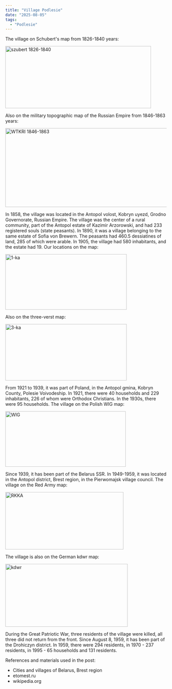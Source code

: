 ```yaml
---
title: "Village Podlesie"
date: "2025-08-05"
tags: 
  - "Podlesie"
---
```


The village on Schubert's map from 1826-1840 years:

<img width="455" height="194" alt="szubert 1826-1840" src="https://github.com/user-attachments/assets/bd5d24f1-46bd-4f47-8eb5-0e3a5d98abb3" />

Also on the military topographic map of the Russian Empire from 1846-1863 years:

<img width="563" height="246" alt="WTKRI 1846-1863" src="https://github.com/user-attachments/assets/c1ae20eb-ca6a-443a-a568-fd11e37445a3" />

In 1858, the village was located in the Antopol volost, Kobryn uyezd, Grodno Governorate, Russian Empire. The village was the center of a rural community, part of the Antopol estate of Kazimir Arzorowski, and had 233 registered souls (state peasants). In 1890, it was a village belonging to the same estate of Sofia von Brewern. The peasants had 460.5 dessiatines of land, 285 of which were arable. In 1905, the village had 580 inhabitants, and the estate had 19. Our locations on the map:

<img width="379" height="173" alt="1-ka" src="https://github.com/user-attachments/assets/f24dd103-712d-43ea-877c-6e0d3dd23069" />

Also on the three-verst map:

<img width="379" height="176" alt="3-ka" src="https://github.com/user-attachments/assets/b7f37d55-4ff6-4418-a2a6-6a1c6d97a127" />

From 1921 to 1939, it was part of Poland, in the Antopol gmina, Kobryn County, Polesie Voivodeship. In 1921, there were 40 households and 229 inhabitants, 226 of whom were Orthodox Christians. In the 1930s, there were 95 households. The village on the Polish WIG map:

<img width="376" height="173" alt="WIG" src="https://github.com/user-attachments/assets/b9c6619e-bbd3-446c-9e72-489e0b6050d9" />

Since 1939, it has been part of the Belarus SSR. In 1949-1959, it was located in the Antopol district, Brest region, in the Pierwomajsk village council. The village on the Red Army map:

<img width="369" height="179" alt="RKKA" src="https://github.com/user-attachments/assets/37ad401b-1f03-4873-89c5-182fb1733d2a" />

The village is also on the German kdwr map:

<img width="382" height="196" alt="kdwr" src="https://github.com/user-attachments/assets/c435d2be-4f89-4e68-81ab-38eaf81c3ff4" />

During the Great Patriotic War, three residents of the village were killed, all three did not return from the front. Since August 8, 1959, it has been part of the Drohiczyn district. In 1959, there were 294 residents, in 1970 - 237 residents, in 1995 - 65 households and 131 residents.

References and materials used in the post:
- Cities and villages of Belarus, Brest region
- etomest.ru 
- wikipedia.org
